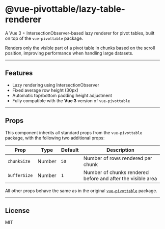 # @vue-pivottable/lazy-table-renderer

A Vue 3 + IntersectionObserver-based lazy renderer for pivot tables, built on top of the `vue-pivottable` package.

Renders only the visible part of a pivot table in chunks based on the scroll position, improving performance when handling large datasets.

---

## Features

- Lazy rendering using IntersectionObserver
- Fixed average row height (30px)
- Automatic top/bottom padding height adjustment
- Fully compatible with the **Vue 3** version of `vue-pivottable`

---

## Props

This component inherits all standard props from the `vue-pivottable` package, with the following two additional props:

| Prop         | Type   | Default | Description                                                 |
| ------------ | ------ | ------- | ----------------------------------------------------------- |
| `chunkSize`  | Number | `50`    | Number of rows rendered per chunk                           |
| `bufferSize` | Number | `1`     | Number of chunks rendered before and after the visible area |

All other props behave the same as in the original [`vue-pivottable`](https://github.com/vue-pivottable/vue3-pivottable) package.

---

## License

MIT
